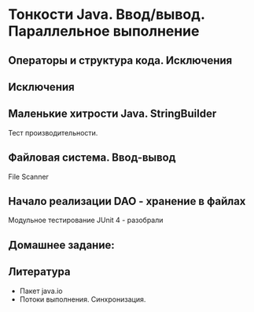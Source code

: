﻿Тонкости Java. Ввод/вывод. Параллельное выполнение
==================================================

Операторы и структура кода. Исключения
--------------------------------------

Исключения
----------

Маленькие хитрости Java. StringBuilder
--------------------------------------
Тест производительности.

Файловая система. Ввод-вывод
----------------------------
File
Scanner

Начало реализации DAO - хранение в файлах
-----------------------------------------
 
Модульное тестирование JUnit 4 - разобрали

Домашнее задание: 
-----------------

Литература
----------
* Пакет java.io
* Потоки выполнения. Синхронизация.